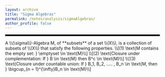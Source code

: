 ```yaml
---
layout: archive
title: "Sigma Algebras"
permalink: /notes/analysis/sigmaAlgebras/
author_profile: false
--- 
```

<hr style="border: 2px solid black;">
A \\(\sigma\\)-Algebra M, of **subsets** of a set \\(X\\), is a collection of subsets of \\(X\\) that satisfy the following properties.
\\[(1) \text{M contains the empty set: } \emptyset \in \text{M}\\]
\\[(2) \text{Closure under complementation: If } B \in \text{M} then B^c \in \text{M}\\]
\\[(3) \text{Closure under countable union: If } B_1, B_2, ..... , B_n \in \text{M, then } \bigcup_{n = 1}^{\infty}B_n \in \text{M}\\]  
